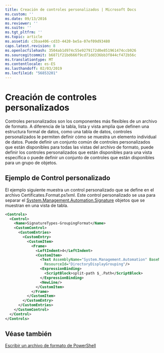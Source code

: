 ```yaml
---
title: Creación de controles personalizados | Microsoft Docs
ms.custom: ''
ms.date: 09/13/2016
ms.reviewer: ''
ms.suite: ''
ms.tgt_pltfrm: ''
ms.topic: article
ms.assetid: c3baa406-cd33-4420-be5a-07ef09d93480
caps.latest.revision: 8
ms.openlocfilehash: 3504ab1d974c55e9279172d0e851961474ccb926
ms.sourcegitcommit: b6871f21bd666f9cd71dd336bb3f844cf472b56c
ms.translationtype: MT
ms.contentlocale: es-ES
ms.lasthandoff: 02/03/2019
ms.locfileid: "56853201"
---
```

# <a name="creating-custom-controls"></a>Creación de controles personalizados

Controles personalizados son los componentes más flexibles de un archivo de formato. A diferencia de la tabla, lista y vista amplia que definen una estructura formal de datos, como una tabla de datos, controles personalizados le permiten definir cómo se muestra un elemento individual de datos. Puede definir un conjunto común de controles personalizados que están disponibles para todas las vistas del archivo de formato, puede definir los controles personalizados que están disponibles para una vista específica o puede definir un conjunto de controles que están disponibles para un grupo de objetos.

## <a name="custom-control-example"></a>Ejemplo de Control personalizado

El ejemplo siguiente muestra un control personalizado que se define en el archivo Certificates.Format.ps1xml. Este control personalizado se usa para separar el [System.Management.Automation.Signature](/dotnet/api/System.Management.Automation.Signature) objetos que se muestran en una vista de tabla.

```xml
<Controls>
  <Control>
    <Name>SignatureTypes-GroupingFormat</Name>
    <CustomControl>
      <CustomEntries>
        <CustomEntry>
          <CustomItem>
            <Frame>
              <LeftIndent>4</LeftIndent>
              <CustomItem>
                <Text AssemblyName="System.Management.Automation" BaseName="FileSystemProviderStrings"
                  ResourceId="DirectoryDisplayGrouping"/>
                <ExpressionBinding>
                  <ScriptBlock>split-path $_.Path</ScriptBlock>
                </ExpressionBinding>
                <NewLine/>
              </CustomItem>
            </Frame>
          </CustomItem>
        </CustomEntry>
      </CustomEntries>
    </CustomControl>
  </Control>
</Controls>

```

## <a name="see-also"></a>Véase también

[Escribir un archivo de formato de PowerShell](./writing-a-powershell-formatting-file.md)
